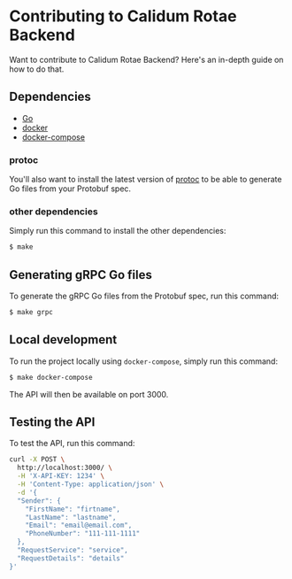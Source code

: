 # Contributing to Calidum Rotae Backend

Want to contribute to Calidum Rotae Backend? Here's an in-depth guide on how to do that.

## Dependencies

* [Go](https://go.dev/doc/install)
* [docker](https://docs.docker.com/get-docker/)
* [docker-compose](https://docs.docker.com/compose/install/)

### protoc

You'll also want to install the latest version of [protoc](https://grpc.io/docs/protoc-installation/) to be able to generate Go files from your Protobuf spec.

### other dependencies

Simply run this command to install the other dependencies:
```bash
$ make
```

## Generating gRPC Go files

To generate the gRPC Go files from the Protobuf spec, run this command:
```bash
$ make grpc
```

## Local development

To run the project locally using `docker-compose`, simply run this command:
```bash
$ make docker-compose
```

The API will then be available on port 3000.

## Testing the API
To test the API, run this command:
```bash
curl -X POST \
  http://localhost:3000/ \
  -H 'X-API-KEY: 1234' \
  -H 'Content-Type: application/json' \
  -d '{
  "Sender": {
    "FirstName": "firtname",
    "LastName": "lastname",
    "Email": "email@email.com",
    "PhoneNumber": "111-111-1111"
  },
  "RequestService": "service",
  "RequestDetails": "details"
}'
```
